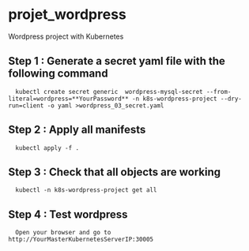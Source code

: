 # projet_wordpress
 Wordpress project with Kubernetes

## Step 1 : Generate a secret yaml file with the following command

      kubectl create secret generic  wordpress-mysql-secret --from-literal=wordpress=**YourPassword** -n k8s-wordpress-project --dry-run=client -o yaml >wordpress_03_secret.yaml

## Step 2 : Apply all manifests

      kubectl apply -f .

## Step 3 : Check that all objects are working

      kubectl -n k8s-wordpress-project get all

## Step 4 : Test wordpress

      Open your browser and go to http://YourMasterKubernetesServerIP:30005
